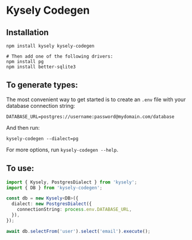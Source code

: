 # Kysely Codegen

## Installation

```
npm install kysely kysely-codegen

# Then add one of the following drivers:
npm install pg
npm install better-sqlite3
```

## To generate types:

The most convenient way to get started is to create an `.env` file with your database connection string:

```
DATABASE_URL=postgres://username:password@mydomain.com/database
```

And then run:

```
kysely-codegen --dialect=pg
```

For more options, run `kysely-codegen --help`.

## To use:

```typescript
import { Kysely, PostgresDialect } from 'kysely';
import { DB } from 'kysely-codegen';

const db = new Kysely<DB>({
  dialect: new PostgresDialect({
    connectionString: process.env.DATABASE_URL,
  }),
});

await db.selectFrom('user').select('email').execute();
```
